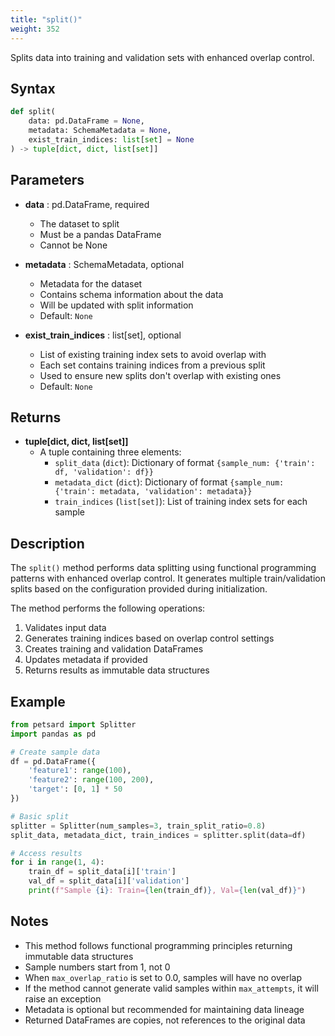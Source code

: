 ```yaml
---
title: "split()"
weight: 352
---
```


Splits data into training and validation sets with enhanced overlap control.

## Syntax

```python
def split(
    data: pd.DataFrame = None,
    metadata: SchemaMetadata = None,
    exist_train_indices: list[set] = None
) -> tuple[dict, dict, list[set]]
```

## Parameters

- **data** : pd.DataFrame, required
    - The dataset to split
    - Must be a pandas DataFrame
    - Cannot be None

- **metadata** : SchemaMetadata, optional
    - Metadata for the dataset
    - Contains schema information about the data
    - Will be updated with split information
    - Default: `None`

- **exist_train_indices** : list[set], optional
    - List of existing training index sets to avoid overlap with
    - Each set contains training indices from a previous split
    - Used to ensure new splits don't overlap with existing ones
    - Default: `None`

## Returns

- **tuple[dict, dict, list[set]]**
    - A tuple containing three elements:
        - `split_data` (`dict`): Dictionary of format `{sample_num: {'train': df, 'validation': df}}`
        - `metadata_dict` (`dict`): Dictionary of format `{sample_num: {'train': metadata, 'validation': metadata}}`
        - `train_indices` (`list[set]`): List of training index sets for each sample

## Description

The `split()` method performs data splitting using functional programming patterns with enhanced overlap control. It generates multiple train/validation splits based on the configuration provided during initialization.

The method performs the following operations:
1. Validates input data
2. Generates training indices based on overlap control settings
3. Creates training and validation DataFrames
4. Updates metadata if provided
5. Returns results as immutable data structures

## Example

```python
from petsard import Splitter
import pandas as pd

# Create sample data
df = pd.DataFrame({
    'feature1': range(100),
    'feature2': range(100, 200),
    'target': [0, 1] * 50
})

# Basic split
splitter = Splitter(num_samples=3, train_split_ratio=0.8)
split_data, metadata_dict, train_indices = splitter.split(data=df)

# Access results
for i in range(1, 4):
    train_df = split_data[i]['train']
    val_df = split_data[i]['validation']
    print(f"Sample {i}: Train={len(train_df)}, Val={len(val_df)}")
```

## Notes

- This method follows functional programming principles returning immutable data structures
- Sample numbers start from 1, not 0
- When `max_overlap_ratio` is set to 0.0, samples will have no overlap
- If the method cannot generate valid samples within `max_attempts`, it will raise an exception
- Metadata is optional but recommended for maintaining data lineage
- Returned DataFrames are copies, not references to the original data